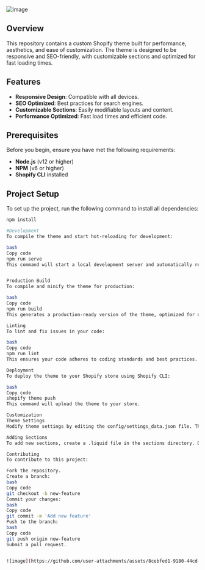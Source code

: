 ![image](https://github.com/user-attachments/assets/bd0db18f-7d0e-4830-8d70-412286324fe3)


## Overview

This repository contains a custom Shopify theme built for performance, aesthetics, and ease of customization. The theme is designed to be responsive and SEO-friendly, with customizable sections and optimized for fast loading times.

## Features

- **Responsive Design**: Compatible with all devices.
- **SEO Optimized**: Best practices for search engines.
- **Customizable Sections**: Easily modifiable layouts and content.
- **Performance Optimized**: Fast load times and efficient code.

## Prerequisites

Before you begin, ensure you have met the following requirements:

- **Node.js** (v12 or higher)
- **NPM** (v6 or higher)
- **Shopify CLI** installed

## Project Setup

To set up the project, run the following command to install all dependencies:

```bash
npm install

#Development
To compile the theme and start hot-reloading for development:

bash
Copy code
npm run serve
This command will start a local development server and automatically reload changes in your theme.


Production Build
To compile and minify the theme for production:

bash
Copy code
npm run build
This generates a production-ready version of the theme, optimized for deployment.

Linting
To lint and fix issues in your code:

bash
Copy code
npm run lint
This ensures your code adheres to coding standards and best practices.

Deployment
To deploy the theme to your Shopify store using Shopify CLI:

bash
Copy code
shopify theme push
This command will upload the theme to your store.

Customization
Theme Settings
Modify theme settings by editing the config/settings_data.json file. This file controls various customizable options available in the Shopify admin interface.

Adding Sections
To add new sections, create a .liquid file in the sections directory. Define the HTML, CSS, and JavaScript necessary for your custom section.

Contributing
To contribute to this project:

Fork the repository.
Create a branch:
bash
Copy code
git checkout -b new-feature
Commit your changes:
bash
Copy code
git commit -m 'Add new feature'
Push to the branch:
bash
Copy code
git push origin new-feature
Submit a pull request.


![image](https://github.com/user-attachments/assets/8cebfed1-9180-44cd-a88c-7913bf3a1b58)
